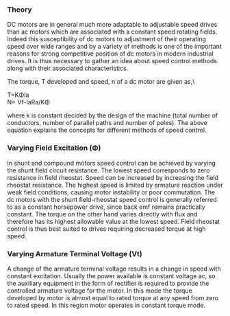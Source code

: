 ### Theory

DC motors are in general much more adaptable to adjustable speed drives than ac motors which are associated with a constant speed rotating fields. Indeed this susceptibility of dc motors to adjustment of their operating speed over wide ranges and by a variety of methods is one of the important reasons for strong competitive position of dc motors in modern industrial drives. It is thus necessary to gather an idea about speed control methods along with their associated characteristics.

The torque, T developed and speed, n of a dc motor are given as,\

T=K&Phi;Ia \
N= Vf-IaRa/K&Phi;

where k is constant decided by the design of the machine (total number of conductors, number of parallel paths and number of poles). The above equation explains the concepts for different methods of speed control.

### Varying Field Excitation (&Phi;)
In shunt and compound motors speed control can be achieved by varying the shunt field circuit resistance. The lowest speed corresponds to zero resistance in field rheostat. Speed can be increased by increasing the field rheostat resistance. The highest speed is limited by armature reaction under weak field conditions, causing motor instability or poor commutation. The dc motors with the shunt field-rheostat speed control is generally referred to as a constant horsepower drive, since back emf remains practically constant. The torque on the other hand varies directly with flux and therefore has its highest allowable value at the lowest speed. Field rheostat control is thus best suited to drives requiring decreased torque at high speed.

### Varying Armature Terminal Voltage (Vt)
A change of the armature terminal voltage results in a change in speed with constant excitation. Usually the power available is constant voltage ac, so the auxiliary equipment in the form of rectifier is required to provide the controlled armature voltage for the motor. In this mode the torque developed by motor is almost equal to rated torque at any speed from zero to rated speed. In this region motor operates in constant torque mode.


